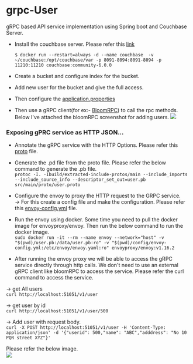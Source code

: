# grpc-User
gRPC based API service implementation  using Spring boot and Couchbase Server.

* Install the couchbase server. Please refer this [link](https://docs.couchbase.com/server/5.1/install/getting-started-docker.html)
  
  ```$ docker run --restart=always -d --name couchbase  -v ~/couchbase:/opt/couchbase/var -p 8091-8094:8091-8094 -p 11210:11210 couchbase:community-6.0.0```

* Create a bucket and configure index for the bucket.
* Add new user for the bucket and give the full access.
* Then configure the [application.properties](https://github.com/Senthuran100/grpc-User/blob/master/src/main/resources/application.properties)
* Then use a gRPC client(for ex:- [BloomRPC](https://github.com/uw-labs/bloomrpc)) to call the rpc methods. Below I've attached the bloomRPC screenshot for adding users.
![](Images/AddUser.png)
  
### Exposing gPRC service as HTTP JSON...


* Annotate the gRPC service with the HTTP Options. Please refer this [proto](src/main/proto/user.proto) file.
* Generate the .pd file from the proto file. Please refer the below command to generate the .pb file.<br/>
``` protoc -I. -Ibuild/extracted-include-protos/main --include_imports --include_source_info --descriptor_set_out=user.pb src/main/proto/user.proto ```
* Configure the envoy to proxy the HTTP request to the GRPC service.    
  -> For this create a config file and make the configuration. Please refer this [envoy-config.yml](config/envoy-config.yml) file.
* Run the envoy using docker. Some time you need to pull the docker image for envoyproxy/envoy. Then run the below command to run the docker image. <br/>
```sudo docker run -it --rm --name envoy --network="host" -v "$(pwd)/user.pb:/data/user.pb:ro" -v "$(pwd)/config/envoy-config.yml:/etc/envoy/envoy.yaml:ro" envoyproxy/envoy:v1.16.2```
  
* After running the envoy proxy we will be able to access the gRPC service directly through http calls. We don't need to use an external gRPC client like bloomRPC to access the service. Please refer the curl command to access the service.<br/>

-> get All users<br/>
``curl http://localhost:51051/v1/user``<br/>

-> get user by id<br/>
```curl http://localhost:51051/v1/user/500```<br/>

-> Add user with request body. <br/>
``curl -X POST http://localhost:51051/v1/user -H 'Content-Type: application/json' -d '{"userid": 500,"name": "ABC","adddress": "No 10 PQR street XYZ"}'``

Please refer the below image.<br/> 
![](Images/curlcommand.png)

